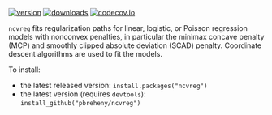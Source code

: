 [![version](http://www.r-pkg.org/badges/version/ncvreg)](http://cran.r-project.org/web/packages/ncvreg/index.html)
[![downloads](http://cranlogs.r-pkg.org/badges/ncvreg)](javascript:;)
[![codecov.io](https://codecov.io/github/pbreheny/ncvreg/coverage.svg?branch=master)](https://codecov.io/github/pbreheny/ncvreg?branch=master)

`ncvreg` fits regularization paths for linear, logistic, or Poisson regression models with nonconvex penalties, in particular the minimax concave penalty (MCP) and smoothly clipped absolute deviation (SCAD) penalty.  Coordinate descent algorithms are used to fit the models.

To install:

* the latest released version: `install.packages("ncvreg")`
* the latest version (requires `devtools`): `install_github("pbreheny/ncvreg")`
